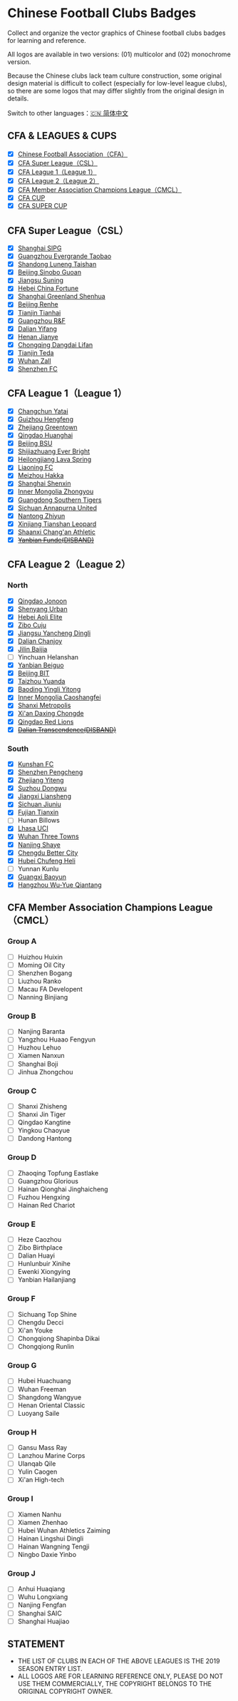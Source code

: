# Chinese Football Clubs Badges

Collect and organize the vector graphics of Chinese football clubs badges for learning and reference.

All logos are available in two versions: (01) multicolor  and (02) monochrome version.

Because the Chinese clubs lack team culture construction, some original design material is difficult to collect (especially for low-level league clubs), so there are some logos that may differ slightly from the original design in details.

Switch to other languages：[🇨🇳 简体中文](/README.md)

## CFA & LEAGUES & CUPS

- [x] [Chinese Football Association（CFA）](/CFA%20&%20LEAGUES%20&%20CUPS/Chinese%20Football%20Association)
- [x] [CFA Super League（CSL）](/CFA%20&%20LEAGUES%20&%20CUPS/CFA%20Super%20League)
- [x] [CFA League 1（League 1）](/CFA%20&%20LEAGUES%20&%20CUPS/CFA%20League%201)
- [x] [CFA League 2（League 2）](/CFA%20&%20LEAGUES%20&%20CUPS/CFA%20League%202)
- [x] [CFA Member Association Champions League（CMCL）](/CFA%20&%20LEAGUES%20&%20CUPS/CMCL)
- [x] [CFA CUP](/CFA%20&%20LEAGUES%20&%20CUPS/CFA%20CUP)
- [x] [CFA SUPER CUP](/CFA%20&%20LEAGUES%20&%20CUPS/CFA%20SUPER%20CUP)

## CFA Super League（CSL）

- [x] [Shanghai SIPG](/CFA%20SUPER%20LEAGUE/Shanghai%20SIPG)
- [x] [Guangzhou Evergrande Taobao](/CFA%20SUPER%20LEAGUE/Guangzhou%20Evergrande%20Taobao)
- [x] [Shandong Luneng Taishan](/CFA%20SUPER%20LEAGUE/Shandong%20Luneng%20Taishan)
- [x] [Beijing Sinobo Guoan](/CFA%20SUPER%20LEAGUE/Beijing%20Sinobo%20Guoan)
- [x] [Jiangsu Suning](/CFA%20SUPER%20LEAGUE/Jiangsu%20Suning)
- [x] [Hebei China Fortune](/CFA%20SUPER%20LEAGUE/Hebei%20China%20Fortune)
- [x] [Shanghai Greenland Shenhua](/CFA%20SUPER%20LEAGUE/Shanghai%20Greenland%20Shenhua)
- [x] [Beijing Renhe](/CFA%20SUPER%20LEAGUE/Beijing%20Renhe)
- [x] [Tianjin Tianhai](/CFA%20SUPER%20LEAGUE/Tianjin%20Tianhai)
- [x] [Guangzhou R&F](/CFA%20SUPER%20LEAGUE/Guangzhou%20R&F)
- [x] [Dalian Yifang](/CFA%20SUPER%20LEAGUE/Dalian%20Yifang)
- [x] [Henan Jianye](/CFA%20SUPER%20LEAGUE/Henan%20Jianye)
- [x] [Chongqing Dangdai Lifan](/CFA%20SUPER%20LEAGUE/Chongqing%20Dangdai%20Lifan)
- [x] [Tianjin Teda](/CFA%20SUPER%20LEAGUE/Tianjin%20Teda)
- [x] [Wuhan Zall](/CFA%20SUPER%20LEAGUE/Wuhan%20Zall)
- [x] [Shenzhen FC](/CFA%20SUPER%20LEAGUE/Shenzhen%20FC)

## CFA League 1（League 1）

- [x] [Changchun Yatai](/CFA%20LEAGUE%201/Changchun%20Yatai)
- [x] [Guizhou Hengfeng](/CFA%20LEAGUE%201/Guizhou%20Hengfeng)
- [x] [Zhejiang Greentown](/CFA%20LEAGUE%201/Zhejiang%20Greentown)
- [x] [Qingdao Huanghai](/CFA%20LEAGUE%201/Qingdao%20Huanghai)
- [x] [Beijing BSU](/CFA%20LEAGUE%201/Beijing%20BSU)
- [x] [Shijiazhuang Ever Bright](/CFA%20LEAGUE%201/Shijiazhuang%20Ever%20Bright)
- [x] [Heilongjiang Lava Spring](/CFA%20LEAGUE%201/Heilongjiang%20Lava%20Spring)
- [x] [Liaoning FC](/CFA%20LEAGUE%201/Liaoning%20FC)
- [x] [Meizhou Hakka](/CFA%20LEAGUE%201/Meizhou%20Hakka)
- [x] [Shanghai Shenxin](/CFA%20LEAGUE%201/Shanghai%20Shenxin)
- [x] [Inner Mongolia Zhongyou](/CFA%20LEAGUE%201/Inner%20Mongolia%20Zhongyou)
- [x] [Guangdong Southern Tigers](/CFA%20LEAGUE%201/Guangdong%20Southern%20Tigers)
- [x] [Sichuan Annapurna United](/CFA%20LEAGUE%201/Sichuan%20Annapurna%20United)
- [x] [Nantong Zhiyun](/CFA%20LEAGUE%201/Nantong%20Zhiyun)
- [x] [Xinjiang Tianshan Leopard](/CFA%20LEAGUE%20/Xinjiang%20Tianshan%20Leopard)
- [x] [Shaanxi Chang'an Athletic](/CFA%20LEAGUE%201/Shaanxi%20Chang'an%20Athletic)
- [x] ~~[Yanbian Funde(DISBAND)](/CFA%20LEAGUE%201/Yanbian%20Funde(DISBAND))~~

## CFA League 2（League 2）

### North

- [x] [Qingdao Jonoon](/CFA%20LEAGUE%202/North/Qingdao%20Jonoon)
- [x] [Shenyang Urban](/CFA%20LEAGUE%202/North/Shenyang%20Urban)
- [x] [Hebei Aoli Elite](/CFA%20LEAGUE%202/North/Hebei%20Aoli%20Elite)
- [x] [Zibo Cuju](/CFA%20LEAGUE%202/North/Zibo%20Cuju)
- [x] [Jiangsu Yancheng Dingli](/CFA%20LEAGUE%202/North/Jiangsu%20Yancheng%20Dingli)
- [x] [Dalian Chanjoy](/CFA%20LEAGUE%202/North/Dalian%20Chanjoy)
- [x] [Jilin Baijia](/CFA%20LEAGUE%202/North/Jilin%20Baijia)
- [ ] Yinchuan Helanshan
- [x] [Yanbian Beiguo](/CFA%20LEAGUE%202/North/Yanbian%20Beiguo)
- [x] [Beijing BIT](/CFA%20LEAGUE%202/North/Beijing%20BIT)
- [x] [Taizhou Yuanda](/CFA%20LEAGUE%202/North/Taizhou%20Yuanda)
- [x] [Baoding Yingli Yitong](/CFA%20LEAGUE%202/North/Baoding%20Yingli%20Yitong)
- [x] [Inner Mongolia Caoshangfei](/CFA%20LEAGUE%202/North/Inner%20Mongolia%20Caoshangfei)
- [x] [Shanxi Metropolis](/CFA%20LEAGUE%202/North/Shanxi%20Metropolis)
- [x] [Xi'an Daxing Chongde](/CFA%20LEAGUE%202/North/Xi'an%20Daxing%20Chongde)
- [x] [Qingdao Red Lions](/CFA%20LEAGUE%202/North/Qingdao%20Red%20Lions)
- [x] ~~[Dalian Transcendence(DISBAND)](/CFA%20LEAGUE%202/North/Dalian%20Transcendence(DISBAND))~~

### South

- [x] [Kunshan FC](/CFA%20LEAGUE%202/South/Kunshan%20FC)
- [x] [Shenzhen Pengcheng](/CFA%20LEAGUE%202/South/Shenzhen%20Pengcheng)
- [x] [Zhejiang Yiteng](/CFA%20LEAGUE%202/South/Zhejiang%20Yiteng)
- [x] [Suzhou Dongwu](/CFA%20LEAGUE%202/South/Suzhou%20Dongwu)
- [X] [Jiangxi Liansheng](/CFA%20LEAGUE%202/South/Jiangxi%20Liansheng)
- [x] [Sichuan Jiuniu](/CFA%20LEAGUE%202/South/Sichuan%20Jiuniu)
- [x] [Fujian Tianxin](/CFA%20LEAGUE%202/South/Fujian%20Tianxin)
- [ ] Hunan Billows
- [x] [Lhasa UCI](/CFA%20LEAGUE%202/South/Lhasa%20UCI)
- [x] [Wuhan Three Towns](/CFA%20LEAGUE%202/South/Wuhan%20Three%20Towns)
- [x] [Nanjing Shaye](/CFA%20LEAGUE%202/South/Nanjing%20Shaye)
- [x] [Chengdu Better City](/CFA%20LEAGUE%202/South/Chengdu%20Better%20City)
- [x] [Hubei Chufeng Heli](/CFA%20LEAGUE%202/South/Hubei%20Chufeng%20Heli)
- [ ] Yunnan Kunlu
- [x] [Guangxi Baoyun](/CFA%20LEAGUE%202/South/Guangxi%20Baoyun)
- [x] [Hangzhou Wu-Yue Qiantang](/CFA%20LEAGUE%202/South/Hangzhou%20Wu-Yue%20Qiantang)

## CFA Member Association Champions League（CMCL）

### Group A

- [ ] Huizhou Huixin
- [ ] Moming Oil City
- [ ] Shenzhen Bogang
- [ ] Liuzhou Ranko
- [ ] Macau FA Developent
- [ ] Nanning Binjiang

### Group B

- [ ] Nanjing Baranta
- [ ] Yangzhou Huaao Fengyun
- [ ] Huzhou Lehuo
- [ ] Xiamen Nanxun
- [ ] Shanghai Boji
- [ ] Jinhua Zhongchou

### Group C

- [ ] Shanxi Zhisheng
- [ ] Shanxi Jin Tiger
- [ ] Qingdao Kangtine
- [ ] Yingkou Chaoyue
- [ ] Dandong Hantong

### Group D

- [ ] Zhaoqing Topfung Eastlake
- [ ] Guangzhou Glorious
- [ ] Hainan Qionghai Jinghaicheng
- [ ] Fuzhou Hengxing
- [ ] Hainan Red Chariot

### Group E

- [ ] Heze Caozhou
- [ ] Zibo Birthplace
- [ ] Dalian Huayi
- [ ] Hunlunbuir Xinihe
- [ ] Ewenki Xiongying
- [ ] Yanbian Hailanjiang

### Group F

- [ ] Sichuang Top Shine
- [ ] Chengdu Decci
- [ ] Xi'an Youke
- [ ] Chongqiong Shapinba Dikai
- [ ] Chongqiong Runlin

### Group G

- [ ] Hubei Huachuang
- [ ] Wuhan Freeman
- [ ] Shangdong Wangyue
- [ ] Henan Oriental Classic
- [ ] Luoyang Saile

### Group H

- [ ] Gansu Mass Ray
- [ ] Lanzhou Marine Corps
- [ ] Ulanqab Qile
- [ ] Yulin Caogen
- [ ] Xi'an High-tech

### Group I

- [ ] Xiamen Nanhu
- [ ] Xiamen Zhenhao
- [ ] Hubei Wuhan Athletics Zaiming
- [ ] Hainan Lingshui Dingli
- [ ] Hainan Wangning Tengji
- [ ] Ningbo Daxie Yinbo

### Group J

- [ ] Anhui Huaqiang
- [ ] Wuhu Longxiang
- [ ] Nanjing Fengfan
- [ ] Shanghai SAIC
- [ ] Shanghai Huajiao

## STATEMENT

- THE LIST OF CLUBS IN EACH OF THE ABOVE LEAGUES IS THE 2019 SEASON ENTRY LIST.
- ALL LOGOS ARE FOR LEARNING REFERENCE ONLY, PLEASE DO NOT USE THEM COMMERCIALLY, THE COPYRIGHT BELONGS TO THE ORIGINAL COPYRIGHT OWNER.

